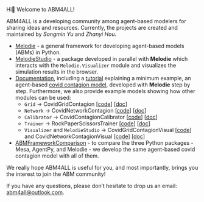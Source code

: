 Hi:wave: Welcome to ABM4ALL!

ABM4ALL is a developing community among agent-based modelers for sharing ideas and resources. 
Currently, the projects are created and maintained by *Songmin Yu* and *Zhanyi Hou*. 

  * [Melodie](https://github.com/ABM4ALL/Melodie) - a general framework for developing agent-based models (ABMs) in Python. 
  * [MelodieStudio](https://github.com/ABM4ALL/MelodieStudio) - a package developed in parallel with **Melodie** which interacts with the `Melodie.Visualizer` module and visualizes the simulation results in the browser.
  * [Documentation](https://abm4all.github.io/Melodie/html/index.html), 
including a [tutorial](https://abm4all.github.io/Melodie/html/tutorial.html) 
explaining a minimum example, an agent-based [covid contagion model](https://github.com/ABM4ALL/CovidContagion),
developed with **Melodie** step by step. Furthermore, we also provide example models showing how other modules can be used:
    * `Grid` &rarr; CovidGridContagion [[code](https://github.com/ABM4ALL/CovidGridContagion)] [[doc](https://abm4all.github.io/Melodie/html/gallery/covid_grid_contagion.html)]
    * `Network` &rarr; CovidNetworkContagion [[code](https://github.com/ABM4ALL/CovidNetworkContagion)] [[doc](https://abm4all.github.io/Melodie/html/gallery/covid_network_contagion.html)]
    * `Calibrator` &rarr; CovidContagionCalibrator [[code](https://github.com/ABM4ALL/CovidContagionCalibrator)] [[doc](https://abm4all.github.io/Melodie/html/gallery/covid_contagion_calibrator.html)]
    * `Trainer` &rarr; RockPaperScissorsTrainer [[code](https://github.com/ABM4ALL/RockPaperScissorsTrainer)] [[doc](https://abm4all.github.io/Melodie/html/gallery/rock_paper_scissors.html)]
    * `Visualizer` and `MelodieStudio` &rarr; CovidGridContagionVisual [[code](https://github.com/ABM4ALL/CovidGridContagionVisual)] 
and CovidNetworkContagionVisual [[code](https://github.com/ABM4ALL/CovidNetworkContagionVisual)] [[doc](https://abm4all.github.io/Melodie/html/gallery/covid_contagion_visual.html)]
  * [ABMFrameworkComparison](https://github.com/ABM4ALL/ABMFrameworkComparison) - to compare the three Python packages - Mesa, AgentPy, and Melodie - we develop the same agent-based covid contagion model with all of them.

We really hope ABM4ALL is useful for you, and most importantly, 
brings you the interest to join the ABM community! 

If you have any questions, please don’t hesitate to drop us an email: abm4all@outlook.com.
